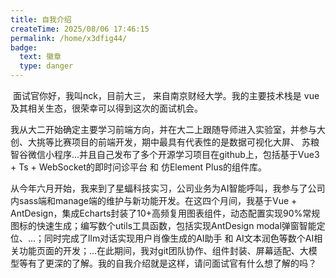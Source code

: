 ```yaml
---
title: 自我介绍
createTime: 2025/08/06 17:46:15
permalink: /home/x3dfig44/
badge:
  text: 徽章
  type: danger
---
```

​	面试官你好，我叫nck，目前大三， 来自南京财经大学。我的主要技术栈是 vue 及其相关生态，很荣幸可以得到这次的面试机会。

​	我从大二开始确定主要学习前端方向，并在大二上跟随导师进入实验室，并参与大创、大挑等比赛项目的前端开发，期中最具有代表性的是数据可视化大屏、 苏粮智谷微信小程序...并且自己发布了多个开源学习项目在github上，包括基于Vue3 + Ts + WebSocket的即时问诊平台 和 仿Element Plus的组件库。

​	从今年六月开始，我来到了星蝠科技实习，公司业务为AI智能呼叫，我参与了公司内sass端和manage端的维护与新功能开发。在这四个月间，我基于Vue + AntDesign，集成Echarts封装了10+高频复用图表组件，动态配置实现90%常规图标的快速生成；编写数个utils工具函数，包括实现AntDesign modal弹窗智能定位、...；同时完成了llm对话实现用户肖像生成的AI助手 和 AI文本润色等数个AI相关功能页面的开发；...在此期间，我对git团队协作、组件封装、屏幕适配、大模型等有了更深的了解。我的自我介绍就是这样，请问面试官有什么想了解的吗？ 